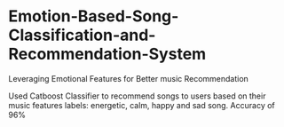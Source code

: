 # Emotion-Based-Song-Classification-and-Recommendation-System
Leveraging Emotional Features for Better music Recommendation

Used Catboost Classifier to recommend songs to users based on their music features
labels: energetic, calm, happy and sad song.
Accuracy of 96%
